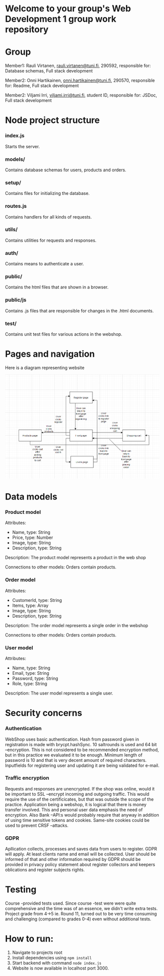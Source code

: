 # Welcome to your group's Web Development 1 group work repository

# Group 

Member1:  Rauli Virtanen, rauli.virtanen@tuni.fi, 290592, 
responsible for: Database schemas, Full stack development

Member2:  Onni Hartikainen, onni.hartikainen@tuni.fi, 290570, 
responsible for: Readme, Full stack development


Member2:  Viljami Irri, viljami.irri@tuni.fi, student ID, 
responsible for: JSDoc, Full stack development

# Node project structure
### index.js
Starts the server.

### models/
Contains database schemas for users, products and orders.

### setup/
Contains files for initializing the database.

### routes.js
Contains handlers for all kinds of requests.

### utils/
Contains utilities for requests and responses.

### auth/
Contains means to authenticate a user.

### public/
Contains the html files that are shown in a browser.

### public/js
Contains .js files that are responsible for changes in the .html documents.

### test/
Contains unit test files for various actions in the webshop.

# Pages and navigation

Here is a diagram representing website

![freeform diagram](imgs/page_diagram_webdev.png)

# Data models

### Product model
Attributes:
* Name, type: String
* Price, type: Number
* Image, type: String
* Description, type: String

Description: The product model represents a product in the web shop

Connections to other models: Orders contain products.

### Order model
Attributes:
* CustomerId, type: String
* Items, type: Array
* Image, type: String
* Description, type: String

Description: The order model represents a single order in the webshop

Connections to other models: Orders contain products.

### User model
Attributes:
* Name, type: String
* Email, type: String
* Password, type: String
* Role, type: String

Description: The user model represents a single user.


# Security concerns

### Authentication 
WebShop uses basic authentication. Hash from password given in registration is made with brycpt.hashSync. 10 saltrounds is used and 64 bit –encryption. This is not considered to be recommended encryption method, but in this practice we evaluated it to be enough. Minimum length of password is 10 and that is very decent amount of required characters. 
Inputfields for registering user and updating it are being validated for e-mail.  
 
### Traffic encryption 
Requests and responses are unencrypted. If the shop was online, would it be important to SSL –encrypt incoming and outgoing traffic. This would require the use of the certificicates, but that was outside the scope of the practice. Application being a webshop, it is logical that there is money transfer involved. This and personal user data emphasis the need of encryption. Also Bank –API:s would probably require that anyway in addition of using time sensitive tokens and cookies. 
Same-site cookies could be used to prevent CRSF –attacks. 
 
### GDPR 
Apllication collects, processes and saves data from users to register.  GDPR will apply. At least clients name and email will be collected. User should be informed of that and other information required by GDPR should be provided in privacy policy statement about register collectors and keepers oblications and register subjects rights. 

# Testing

Course -provided tests used. Since course -test were were quite comprehensive and the time was of an essence, we didn't write extra tests. Project grade from 4->5 ie. Round 11, turned out to be very time consuming and challenging (compared to grades 0-4) even without additional tests. 

# How to run:
1. Navigate to projects root 
2. Install dependencies using `npm install`
3. Start backend with command `node index.js`
4. Website is now available in localhost port 3000.


